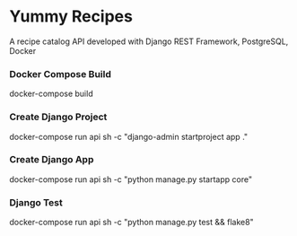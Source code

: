 # Yummy Recipes
A recipe catalog API developed with Django REST Framework, PostgreSQL, Docker  

### Docker Compose Build
docker-compose build

### Create Django Project
docker-compose run api sh -c "django-admin startproject app ."

### Create Django App
docker-compose run api sh -c "python manage.py startapp core"

### Django Test
docker-compose run api sh -c "python manage.py test && flake8"
